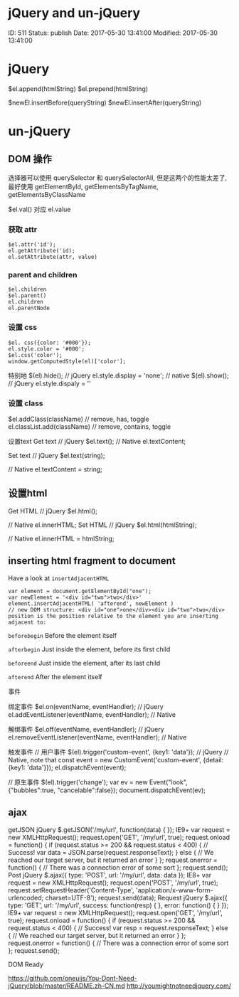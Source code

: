 # jQuery and un-jQuery


ID: 511
Status: publish
Date: 2017-05-30 13:41:00
Modified: 2017-05-30 13:41:00


# jQuery

$el.append(htmlString)
$el.prepend(htmlString)

$newEl.insertBefore(queryString)
$newEl.insertAfter(queryString)

# un-jQuery

## DOM 操作

选择器可以使用 querySelector 和 querySelectorAll, 但是这两个的性能太差了, 最好使用 getElementById, getElementsByTagName, getElementsByClassName

$el.val() 对应 el.value

### 获取 attr
```
$el.attr('id');
el.getAttribute('id);
el.setAttribute(attr, value)
```

### parent and children

```
$el.children
$el.parent()
el.children
el.parentNode
```

### 设置 css

```
$el. css({color: '#000'});
el.style.color = '#000';
$el.css('color');
window.getComputedStyle(el)['color'];
```

特别地
$(el).hide(); // jQuery
el.style.display = 'none'; // native
$(el).show(); // jQuery
el.style.dispaly = ''


### 设置 class

$el.addClass(className) // remove, has, toggle
el.classList.add(className) // remove, contains, toggle

设置text
Get text
// jQuery
$el.text();
// Native
el.textContent;

Set text
// jQuery
$el.text(string);

// Native
el.textContent = string;

## 设置html
Get HTML
// jQuery
$el.html();

// Native
el.innerHTML;
Set HTML
// jQuery
$el.html(htmlString);

// Native
el.innerHTML = htmlString;

## inserting html fragment to document

Have a look at `insertAdjacentHTML`

```
var element = document.getElementById("one");
var newElement = '<div id="two">two</div>'
element.insertAdjacentHTML( 'afterend', newElement )
// new DOM structure: <div id="one">one</div><div id="two">two</div>
position is the position relative to the element you are inserting adjacent to:
```

`beforebegin` Before the element itself

`afterbegin` Just inside the element, before its first child

`beforeend` Just inside the element, after its last child

`afterend` After the element itself


事件

绑定事件 
$el.on(eventName, eventHandler);  // jQuery
el.addEventListener(eventName, eventHandler);  // Native

解绑事件
$el.off(eventName, eventHandler);  // jQuery
el.removeEventListener(eventName, eventHandler);  // Native

触发事件
// 用户事件
$(el).trigger('custom-event', {key1: 'data'});  // jQuery
// Native, note that
const event = new CustomEvent('custom-event', {detail: {key1: 'data'}});
el.dispatchEvent(event);

// 原生事件
$(el).trigger('change');
var ev = new Event("look", {"bubbles":true, "cancelable":false});
document.dispatchEvent(ev);



## ajax

getJSON
jQuery
$.getJSON('/my/url', function(data) {
});
IE9+
var request = new XMLHttpRequest();
request.open('GET', '/my/url', true);
request.onload = function() {
  if (request.status >= 200 && request.status < 400) {
    // Success!
    var data = JSON.parse(request.responseText);
  } else {
    // We reached our target server, but it returned an error
}
};
request.onerror = function() {
  // There was a connection error of some sort
};
request.send();
Post
jQuery
$.ajax({
  type: 'POST',
  url: '/my/url',
  data: data
});
IE8+
var request = new XMLHttpRequest();
request.open('POST', '/my/url', true);
request.setRequestHeader('Content-Type', 'application/x-www-form-urlencoded; charset=UTF-8');
request.send(data);
Request
jQuery
$.ajax({
  type: 'GET',
  url: '/my/url',
  success: function(resp) {
},
  error: function() {
}
});
IE9+
var request = new XMLHttpRequest();
request.open('GET', '/my/url', true);
request.onload = function() {
  if (request.status >= 200 && request.status < 400) {
    // Success!
    var resp = request.responseText;
  } else {
    // We reached our target server, but it returned an error
}
};
request.onerror = function() {
  // There was a connection error of some sort
};
request.send();

DOM Ready



https://github.com/oneuijs/You-Dont-Need-jQuery/blob/master/README.zh-CN.md
http://youmightnotneedjquery.com/